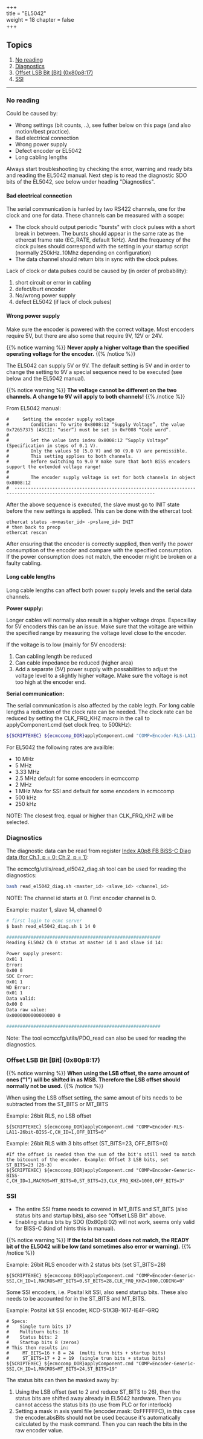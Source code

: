 +++  
title = "EL5042"   
weight = 18
chapter = false  
+++

## Topics
1. [No reading](#no-reading)
2. [Diagnostics](#diagnostics)
3. [Offset LSB Bit [Bit] (0x80p8:17)](#offset-lsb-bit-[bit]-(0x80p8:17))
4. [SSI](#ssi)

---

### No reading

Could be caused by:
* Wrong settings (bit counts, ..), see futher below on this page (and also motion/best practice).
* Bad electrical connection
* Wrong power supply
* Defect encoder or EL5042
* Long cabling lengths

Always start troubleshooting by checking the error, warning and ready bits and reading the EL5042 manual. Next step is to read the diagnostic SDO bits of the EL5042, see below under heading "Diagnostics".

#### Bad electrical connection

The serial communication is hanled by two RS422 channels, one for the clock and one for data. These channels can be measured with a scope:
 * The clock should output periodic "bursts" with clock pulses with a short break in between. The bursts should appear in the same rate as the ethercat frame rate (EC_RATE, default 1kHz). And the frequency of the clock pulses should correspond with the setting in your startup script (normally 250kHz..10Mhz depending on configuration)
 * The data channel should return bits in sync with the clock pulses.
 
Lack of clock or data pulses could be caused by (in order of probability):
1. short circuit or error in cabling
2. defect/burt encoder
3. No/wrong power supply
4. defect EL5042 (if lack of clock pulses)

####  Wrong power supply

Make sure the encoder is powered with the correct voltage. Most encoders require 5V, but there are also some that require 9V, 12V or 24V.

{{% notice warning %}}
**Never apply a higher voltage than the specified operating voltage for the encoder.**
{{% /notice %}}

The EL5042 can supply 5V or 9V. The default setting is 5V and in order to change the setting to 9V a special sequence need to be executed (see below and the EL5042 manual).

{{% notice warning %}}
**The voltage cannot be different on the two channels. A change to 9V will apply to both channels!**
{{% /notice %}}

From EL5042 manual:
```
#     Setting the encoder supply voltage
#        Condition: To write 0x8008:12 “Supply Voltage”, the value 0x72657375 (ASCII: “user”) must be set in 0xF008 “Code word”.
#
#        Set the value into index 0x8008:12 “Supply Voltage” (Specification in steps of 0.1 V).
#        Only the values 50 (5.0 V) and 90 (9.0 V) are permissible.
#        This setting applies to both channels.
#        Before switching to 9.0 V make sure that both BiSS encoders support the extended voltage range!
#
#        The encoder supply voltage is set for both channels in object 0x8008:12
#  --------------------------------------------------------------------------------------------------------------------------
```
After the above sequence is executed, the slave must go to INIT state before the new settings is applied. This can be done with the ethercat tool:
```
ethercat states -m<master_id> -p<slave_id> INIT
# then back to preop
ethercat rescan
```
After ensuring that the encoder is correctly supplied, then verify the power consumption of the encoder and compare with the specified consumption. If the power consumption does not match, the encoder might be broken or a faulty cabling.

#### Long cable lengths

Long cable lengths can affect both power supply levels and the serial data channels.

**Power supply:**

Longer cables will normally also result in a higher voltage drops. Especaillay for 5V encoders this can be an issue. Make sure that the voltage are within the specified range by measuring the voltage level close to the encoder.

If the voltage is to low (mainly for 5V encoders):
1. Can cabling length be reduced
2. Can cable impedance be reduced (higher area)
3. Add a separate (5V) power supply with possabilities to adjust the voltage level to a slightly higher voltage. Make sure the voltage is not too high at the encoder end.

**Serial communication:**

The serial communication is also affected by the cable legth. For long cable lengths a reduction of the clock rate can be needed. The clock rate can be reduced by setting the CLK_FRQ_KHZ macro in the call to applyComponent.cmd (set clock freq. to 500kHz):

```bash
${SCRIPTEXEC} ${ecmccomp_DIR}applyComponent.cmd "COMP=Encoder-RLS-LA11-26bit-BISS-C,CH_ID=1,MACROS='CLK_FRQ_KHZ=500'"
```

For EL5042 the following rates are availble:
* 10 MHz
* 5 MHz
* 3.33 MHz
* 2.5 MHz default for some encoders in ecmccomp
* 2 MHz
* 1 MHz Max for SSI and default for some encoders in ecmccomp
* 500 kHz
* 250 kHz

NOTE: The closest freq. equal or higher than CLK_FRQ_KHZ will be selected.

### Diagnostics

The diagnostic data can be read from register [Index A0p8 FB BiSS-C Diag data (for Ch.1, p = 0; Ch.2, p = 1)](https://infosys.beckhoff.com/english.php?content=../content/1033/el5042/4216754315.html&id=695067345900842552):

The ecmccfg/utils/read_el5042_diag.sh tool can be used for reading the diagnostics:
```bash
bash read_el5042_diag.sh <master_id> <slave_id> <channel_id>
```
NOTE: The channel id starts at 0. First encoder channel is 0.

Example: master 1, slave 14, channel 0
```bash
# first login to ecmc server
$ bash read_el5042_diag.sh 1 14 0

#########################################################
Reading EL5042 Ch 0 status at master id 1 and slave id 14:

Power supply present:
0x01 1
Error:
0x00 0
SDC Error:
0x01 1
WD Error:
0x01 1
Data valid:
0x00 0
Data raw value:
0x0000000000000000 0

#########################################################
```
Note: The tool ecmccfg/utils/PDO_read can also be used for reading the diagnostics.

### Offset LSB Bit [Bit] (0x80p8:17)

{{% notice warning %}}
**When using the LSB offset, the same amount of ones ("1") will be shifted in as MSB. Therefore the LSB offset should normally not be used.**
{{% /notice %}}

When using the LSB offset setting, the same amout of bits needs to be subtracted from the ST_BITS or MT_BITS

Example: 26bit RLS, no LSB offset
```
${SCRIPTEXEC} ${ecmccomp_DIR}applyComponent.cmd "COMP=Encoder-RLS-LA11-26bit-BISS-C,CH_ID=1,OFF_BITS=0"
```

Example: 26bit RLS with 3 bits offset (ST_BITS=23, OFF_BITS=0)
```
#If the offset is needed then the sum of the bit's still need to match the bitcount of the encoder. Example: Offset 3 LSB bits, set ST_BITS=23 (26-3)
${SCRIPTEXEC} ${ecmccomp_DIR}applyComponent.cmd "COMP=Encoder-Generic-BISS-C,CH_ID=1,MACROS=MT_BITS=0,ST_BITS=23,CLK_FRQ_KHZ=1000,OFF_BITS=3"
```

### SSI
* The entire SSI frame needs to covered in MT_BITS and ST_BITS (also status bits and startup bits), also see "Offset LSB Bit" above.
* Enabling status bits by SDO (0x80p8:02) will not work, seems only valid for BISS-C (kind of hints this in manual).

{{% notice warning %}}
**If the total bit count does not match, the READY bit of the EL5042 will be low (and sometimes also error or warning).**
{{% /notice %}}

Example: 26bit RLS encoder with 2 status bits (set ST_BITS=28)
```
${SCRIPTEXEC} ${ecmccomp_DIR}applyComponent.cmd "COMP=Encoder-Generic-SSI,CH_ID=1,MACROS=MT_BITS=0,ST_BITS=28,CLK_FRQ_KHZ=1000,CODING=0"
```
Some SSI encoders, i.e. Posital kit SSI, also send startup bits. These also needs to be accounted for in the ST_BITS and MT_BITS.

Example: Posital kit SSI encoder, KCD-S1X3B-1617-IE4F-GRQ
```
# Specs:
#    Single turn bits 17
#    Multiturn bits: 16
#    Status bits: 2
#    Startup bits 8 (zeros)
# This then results in: 
#     MT_BITS=16 + 8 = 24  (multi turn bits + startup bits) 
#     ST_BITS=17 + 2 = 19  (single trun bits + status bits) 
${SCRIPTEXEC} ${ecmccomp_DIR}applyComponent.cmd "COMP=Encoder-Generic-SSI,CH_ID=1,MACROS=MT_BITS=24,ST_BITS=19"
```

The status bits can then be masked away by:
1. Using the LSB offset (set to 2 and reduce ST_BITS to 26), then the status bits are shifted away already in EL5042 hardware. Then you cannot access the status bits (to use from PLC or for interlock)
2. Setting a mask in axis yaml file (encoder.mask: 0xFFFFFFC), in this case the encoder.absBits should not be used because it's automatically calculated by the mask command. Then you can reach the bits in the raw encoder value.

